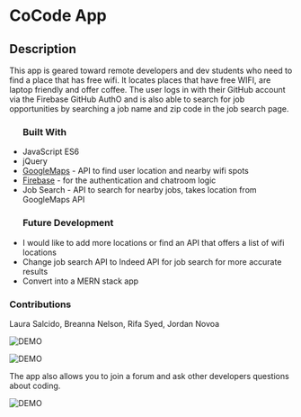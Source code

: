 <h1>CoCode App</h1>

<h2>Description</h2>
<p>This app is geared toward remote developers and dev students who need to find a place that has free wifi. It locates places that have free WIFI, are laptop friendly and offer coffee. The user logs in with their GitHub account via the Firebase GitHub AuthO and is also able to search for job opportunities by searching a job name and zip code in the job search page.</p>

<ul> <h3>Built With</h3> 

  <li>JavaScript ES6</li>
  <li>jQuery</li>
  <li><a href="https://developers.google.com/maps/documentation/">GoogleMaps</a> - API to find user location and nearby wifi spots</li>
  <li><a href="https://firebase.google.com"/>Firebase</a> - for the authentication and chatroom logic</li> 
  <li>Job Search - API to search for nearby jobs, takes location from GoogleMaps API</li>
</ul>


<ul> <h3>Future Development</h3>
  <li>I would like to add more locations or find an API that offers a list of wifi locations</li>
  <li>Change job search API to Indeed API for job search for more accurate results</li>
  <li>Convert into a MERN stack app</li>
</ul>

<h3>Contributions</h3>
<p>Laura Salcido, Breanna Nelson, Rifa Syed, Jordan Novoa</p>

![DEMO](https://user-images.githubusercontent.com/33909888/43423243-bb8278fc-9400-11e8-9376-991075a4bdaa.JPG)

![DEMO](https://user-images.githubusercontent.com/33909888/43423457-589df648-9401-11e8-9816-45bae977a628.JPG)

<p>The app also allows you to join a forum and ask other developers questions about coding.</p>

![DEMO](https://user-images.githubusercontent.com/33909888/43423464-5a9daa1a-9401-11e8-870b-e1edb5b181c7.JPG)
